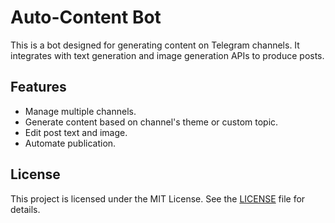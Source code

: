 # Auto-Content Bot

This is a bot designed for generating content on Telegram channels. It integrates with text generation and image generation APIs to produce posts.

## Features

- Manage multiple channels.
- Generate content based on channel's theme or custom topic.
- Edit post text and image.
- Automate publication.

## License

This project is licensed under the MIT License. See the [LICENSE](LICENSE) file for details.

